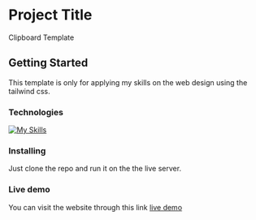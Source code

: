 # Project Title

Clipboard Template

## Getting Started

This template is only for applying my skills on the web design using the tailwind css.

### Technologies

[![My Skills](https://skillicons.dev/icons?i=html,css,tailwind)](https://skillicons.dev)

### Installing

Just clone the repo and run it on the the live server.

### Live demo

You can visit the website through this link [live demo](https://clipboard-website-tailwind-css.vercel.app/)
